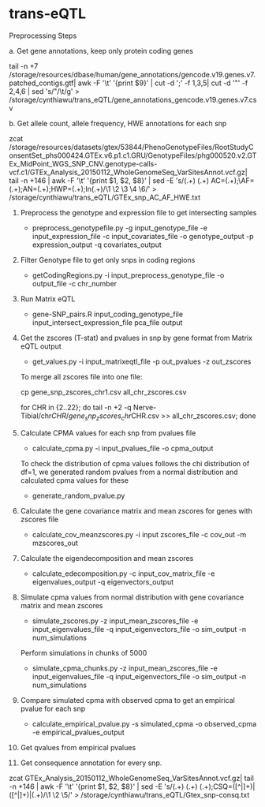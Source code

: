# trans-eQTL
Preprocessing Steps

a. Get gene annotations, keep only protein coding genes

tail -n +7 /storage/resources/dbase/human/gene_annotations/gencode.v19.genes.v7.patched_contigs.gtf| awk -F '\t' '{print $9}' | cut -d ';' -f 1,3,5| cut -d '"' -f 2,4,6 | sed 's/"/\t/g' > /storage/cynthiawu/trans_eQTL/gene_annotations_gencode.v19.genes.v7.csv

b. Get allele count, allele frequency, HWE annotations for each snp

zcat /storage/resources/datasets/gtex/53844/PhenoGenotypeFiles/RootStudyConsentSet_phs000424.GTEx.v6.p1.c1.GRU/GenotypeFiles/phg000520.v2.GTEx_MidPoint_WGS_SNP_CNV.genotype-calls-vcf.c1/GTEx_Analysis_20150112_WholeGenomeSeq_VarSitesAnnot.vcf.gz| tail -n +146 | awk -F '\t' '{print $1, $2, $8}' | sed -E 's/(.+) (.+) AC=(.+);\AF=(.+);AN=(.+);HWP=(.+);In(.+)/\1 \2 \3 \4 \6/' > /storage/cynthiawu/trans_eQTL/GTEx_snp_AC_AF_HWE.txt

1. Preprocess the genotype and expression file to get intersecting samples
   - preprocess_genotypefile.py -g input_genotype_file -e input_expression_file -c input_covariates_file -o genotype_output -p expression_output -q covariates_output
2. Filter Genotype file to get only snps in coding regions
   - getCodingRegions.py -i input_preprocess_genotype_file -o output_file -c chr_number
3. Run Matrix eQTL
   - gene-SNP_pairs.R input_coding_genotype_file input_intersect_expression_file pca_file output
4. Get the zscores (T-stat) and pvalues in snp by gene format from Matrix eQTL output
   - get_values.py -i input_matrixeqtl_file -p out_pvalues -z out_zscores
   
   To merge all zscores file into one file:
   
   cp gene_snp_zscores_chr1.csv all_chr_zscores.csv
   
   for CHR in {2..22}; do tail -n +2 -q Nerve-Tibial/chr$CHR/gene_snp_zscores_chr$CHR.csv  >> all_chr_zscores.csv; done
5. Calculate CPMA values for each snp from pvalues file
   - calculate_cpma.py -i input_pvalues_file -o cpma_output
  
    To check the distribution of cpma values follows the chi distribution of df=1, we generated random pvalues from a normal distribution and calculated cpma values for these
   - generate_random_pvalue.py 
6. Calculate the gene covariance matrix and mean zscores for genes with zscores file
   - calculate_cov_meanzscores.py -i input zscores_file -c cov_out -m mzscores_out
7. Calculate the eigendecomposition and mean zscores
   - calculate_edecomposition.py -c input_cov_matrix_file -e eigenvalues_output -q eigenvectors_output
8. Simulate cpma values from normal distribution with gene covariance matrix and mean zscores
   - simulate_zscores.py -z input_mean_zscores_file -e input_eigenvalues_file -q input_eigenvectors_file -o sim_output -n num_simulations
   
   Perform simulations in chunks of 5000
   
   - simulate_cpma_chunks.py -z input_mean_zscores_file -e input_eigenvalues_file -q input_eigenvectors_file -o sim_output -n num_simulations
9. Compare simulated cpma with observed cpma to get an empirical pvalue for each snp
   - calculate_empirical_pvalue.py -s simulated_cpma -o observed_cpma -e empirical_pvalues_output
10. Get qvalues from empirical pvalues
11. Get consequence annotation for every snp.

zcat GTEx_Analysis_20150112_WholeGenomeSeq_VarSitesAnnot.vcf.gz| tail -n +146 | awk -F '\t' '{print $1, $2, $8}' | sed -E 's/(.+) (.+) (.+);CSQ=([^|]+)\|([^|]+)\|(.+)/\1 \2 \5/' > /storage/cynthiawu/trans_eQTL/Gtex_snp-consq.txt
